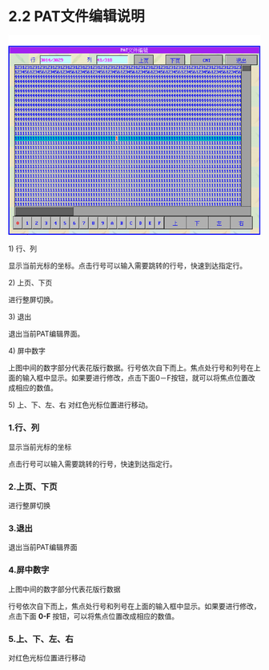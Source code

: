 # 2.2 PAT文件编辑说明

![](../.gitbook/assets/001.png)

1\)        行、列

显示当前光标的坐标。点击行号可以输入需要跳转的行号，快速到达指定行。

2\)        上页、下页

进行整屏切换。

3\)        退出

退出当前PAT编辑界面。

4\)        屏中数字

上图中间的数字部分代表花版行数据。行号依次自下而上。焦点处行号和列号在上面的输入框中显示。如果要进行修改，点击下面0－F按钮，就可以将焦点位置改成相应的数值。

5\)        上、下、左、右 对红色光标位置进行移动。

### 1.行、列 

显示当前光标的坐标

点击行号可以输入需要跳转的行号，快速到达指定行。

### 2.上页、下页 

进行整屏切换

### 3.退出 

退出当前PAT编辑界面

### 4.屏中数字 

上图中间的数字部分代表花版行数据

行号依次自下而上，焦点处行号和列号在上面的输入框中显示。如果要进行修改，点击下面 **0-F** 按钮，可以将焦点位置改成相应的数值。

### 5.上、下、左、右 

对红色光标位置进行移动

